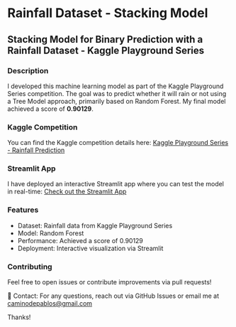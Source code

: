 # Rainfall Dataset - Stacking Model
## Stacking Model for Binary Prediction with a Rainfall Dataset - Kaggle Playground Series

### Description

I developed this machine learning model as part of the Kaggle Playground Series competition. The goal was to predict whether it will rain or not using a Tree Model approach, primarily based on Random Forest. My final model achieved a score of **0.90129**.

### Kaggle Competition

You can find the Kaggle competition details here:
[Kaggle Playground Series - Rainfall Prediction](https://www.kaggle.com/competitions/playground-series-s5e3/overview)

### Streamlit App

I have deployed an interactive Streamlit app where you can test the model in real-time:
[Check out the Streamlit App](https://rainfall-binary-prediction-kaggle-dataset.streamlit.app/)

### Features

- Dataset: Rainfall data from Kaggle Playground Series
- Model: Random Forest
- Performance: Achieved a score of 0.90129
- Deployment: Interactive visualization via Streamlit

### Contributing

Feel free to open issues or contribute improvements via pull requests!

📧 Contact: For any questions, reach out via GitHub Issues or email me at caminodepablos@gmail.com

Thanks!

